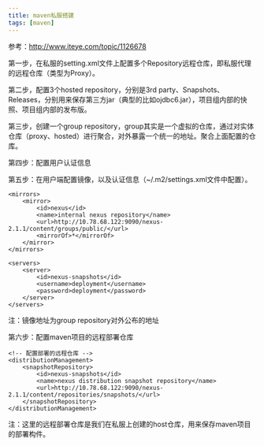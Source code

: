 ```yaml
---
title: maven私服搭建
tags: [maven]
---
```


参考：http://www.iteye.com/topic/1126678

第一步，在私服的setting.xml文件上配置多个Repository远程仓库，即私服代理的远程仓库（类型为Proxy）。

第二步，配置3个hosted repository，分别是3rd party、Snapshots、Releases，分别用来保存第三方jar（典型的比如ojdbc6.jar），项目组内部的快照、项目组内部的发布版。

第三步，创建一个group repository，group其实是一个虚拟的仓库，通过对实体仓库（proxy、hosted）进行聚合，对外暴露一个统一的地址。聚合上面配置的仓库。

第四步：配置用户认证信息

第五步：在用户端配置镜像，以及认证信息（~/.m2/settings.xml文件中配置）。

```
<mirrors>  
    <mirror>  
        <id>nexus</id>  
        <name>internal nexus repository</name>  
        <url>http://10.78.68.122:9090/nexus-2.1.1/content/groups/public/</url>  
        <mirrorOf>*</mirrorOf>  
    </mirror>  
</mirrors> 

<servers>  
    <server>  
        <id>nexus-snapshots</id>  
        <username>deployment</username>  
        <password>deployment</password>  
    </server>  
</servers> 
```

注：镜像地址为group repository对外公布的地址

第六步：配置maven项目的远程部署仓库

```
<!-- 配置部署的远程仓库 -->  
<distributionManagement>  
    <snapshotRepository>  
        <id>nexus-snapshots</id>  
        <name>nexus distribution snapshot repository</name>  
        <url>http://10.78.68.122:9090/nexus-2.1.1/content/repositories/snapshots/</url>  
    </snapshotRepository>  
</distributionManagement>
```

注：这里的远程部署仓库是我们在私服上创建的host仓库，用来保存maven项目的部署构件。